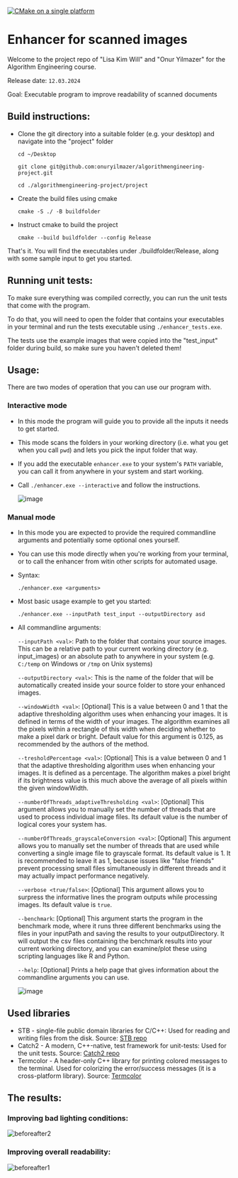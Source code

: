 [![CMake on a single platform](https://github.com/onuryilmazer/scan-enhancer/actions/workflows/cmake-single-platform.yml/badge.svg)](https://github.com/onuryilmazer/scan-enhancer/actions/workflows/cmake-single-platform.yml)

# Enhancer for scanned images
Welcome to the project repo of "Lisa Kim Will" and "Onur Yilmazer" for the Algorithm Engineering course.

Release date: `12.03.2024`

Goal: Executable program to improve readability of scanned documents

## Build instructions:
- Clone the git directory into a suitable folder (e.g. your desktop) and navigate into the "project" folder
  
  `cd ~/Desktop`
  
  `git clone git@github.com:onuryilmazer/algorithmengineering-project.git`

  `cd ./algorithmengineering-project/project`

- Create the build files using cmake

  `cmake -S ./ -B buildfolder`

 - Instruct cmake to build the project

   `cmake --build buildfolder --config Release`

That's it. You will find the executables under ./buildfolder/Release, along with some sample input to get you started.

## Running unit tests:
To make sure everything was compiled correctly, you can run the unit tests that come with the program.

To do that, you will need to open the folder that contains your executables in your terminal and run the tests executable using `./enhancer_tests.exe`. 

The tests use the example images that were copied into the "test_input" folder during build, so make sure you haven't deleted them!

## Usage:
There are two modes of operation that you can use our program with. 

### Interactive mode
- In this mode the program will guide you to provide all the inputs it needs to get started.
- This mode scans the folders in your working directory (i.e. what you get when you call `pwd`) and lets you pick the input folder that way.
- If you add the executable `enhancer.exe` to your system's `PATH` variable, you can call it from anywhere in your system and start working.
- Call `./enhancer.exe --interactive` and follow the instructions.

  ![image](https://github.com/onuryilmazer/algorithmengineering-project/assets/29818337/8be8679f-62cd-41d8-a08d-25c8c1d6a786)


### Manual mode
- In this mode you are expected to provide the required commandline arguments and potentially some optional ones yourself.
- You can use this mode directly when you're working from your terminal, or to call the enhancer from witin other scripts for automated usage.

- Syntax:

  `./enhancer.exe <arguments>`

- Most basic usage example to get you started:
  
  `./enhancer.exe --inputPath test_input --outputDirectory asd`


- All commandline arguments:
  
  `--inputPath <val>`: Path to the folder that contains your source images. This can be a relative path to your current working directory (e.g. input_images) or an absolute path to anywhere in your system (e.g. `C:/temp` on Windows or `/tmp` on Unix systems)
  
  `--outputDirectory <val>`: This is the name of the folder that will be automatically created inside your source folder to store your enhanced images.
  
  `--windowWidth <val>`: [Optional] This is a value between 0 and 1 that the adaptive thresholding algorithm uses when enhancing your images. It is defined in terms of the width of your images. The algorithm examines all the pixels within a rectangle of this width when deciding whether to make a pixel dark or bright. Default value for this argument is 0.125, as recommended by the authors of the method.
  
  `--tresholdPercentage <val>`: [Optional] This is a value between 0 and 1 that the adaptive thresholding algorithm uses when enhancing your images. It is defined as a percentage. The algorithm makes a pixel bright if its brightness value is this much above the average of all pixels within the given windowWidth.
  
  `--numberOfThreads_adaptiveThresholding <val>`: [Optional] This argument allows you to manually set the number of threads that are used to process individual image files. Its default value is the number of logical cores your system has.

  `--numberOfThreads_grayscaleConversion <val>`: [Optional] This argument allows you to manually set the number of threads that are used while converting a single image file to grayscale format. Its default value is 1. It is recommended to leave it as 1, because issues like "false friends" prevent processing small files simultaneously in different threads and it may actually impact performance negatively.

  `--verbose <true/false>`: [Optional] This argument allows you to surpress the informative lines the program outputs while processing images. Its default value is `true`.

  `--benchmark`: [Optional] This argument starts the program in the benchmark mode, where it runs three different benchmarks using the files in your inputPath and saving the results to your outputDirectory. It will output the csv files containing the benchmark results into your current working directory, and you can examine/plot these using scripting languages like R and Python.

  `--help`: [Optional] Prints a help page that gives information about the commandline arguments you can use.

  ![image](https://github.com/onuryilmazer/algorithmengineering-project/assets/29818337/5508b3d8-8fa0-448e-8f51-6d62ec58d217)


## Used libraries
- STB - single-file public domain libraries for C/C++: Used for reading and writing files from the disk. Source: [STB repo](https://github.com/nothings/stb)
- Catch2 - A modern, C++-native, test framework for unit-tests: Used for the unit tests. Source: [Catch2 repo](https://github.com/catchorg/Catch2)
- Termcolor - A header-only C++ library for printing colored messages to the terminal. Used for colorizing the error/success messages (it is a cross-platform library). Source: [Termcolor](https://github.com/ikalnytskyi/termcolor)


## The results:
### Improving bad lighting conditions:
![beforeafter2](https://github.com/onuryilmazer/algorithmengineering-project/assets/29818337/bf741fc3-b358-4d3f-9279-14c457b32603)

### Improving overall readability:
![beforeafter1](https://github.com/onuryilmazer/algorithmengineering-project/assets/29818337/7fa60250-d0a6-4294-b832-8c7c0789e4ba)



